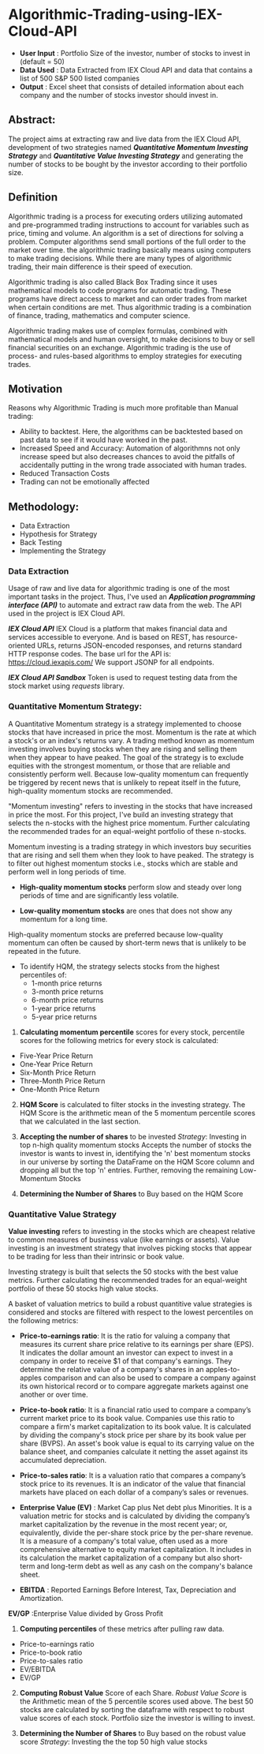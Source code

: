 # Algorithmic-Trading-using-IEX-Cloud-API

- **User Input** : Portfolio Size of the investor, number of stocks to invest in (default = 50)
- **Data Used** : Data Extracted from IEX Cloud API and data that contains a list of 500 S&P 500 listed companies
- **Output** : Excel sheet that consists of detailed information about each company and the number of stocks investor should invest in.

## Abstract:
The project aims at extracting raw and live data from the IEX Cloud API, development of two strategies named **_Quantitative Momentum Investing Strategy_** and **_Quantitative Value Investing Strategy_** and generating the number of stocks to be bought by the investor according to their portfolio size.

## Definition
Algorithmic trading is a process for executing orders utilizing automated and pre-programmed trading instructions to account for variables such as price, timing and volume. An algorithm is a set of directions for solving a problem. Computer algorithms send small portions of the full order to the market over time.
the algorithmic trading basically means using computers to make trading decisions. While there are many types of algorithmic trading, their main difference is their speed of execution.

Algorithmic trading is also called Black Box Trading since it uses mathematical models to code programs for automatic trading. These programs have direct access to market and can order trades from market when certain conditions are met. Thus algorithmic trading is a combination of finance, trading, mathematics and computer science. 

Algorithmic trading makes use of complex formulas, combined with mathematical models and human oversight, to make decisions to buy or sell financial securities on an exchange. Algorithmic trading is the use of process- and rules-based algorithms to employ strategies for executing trades.

## Motivation
Reasons why Algorithmic Trading is much more profitable than Manual trading:

* Ability to backtest. Here, the algorithms can be backtested based on past data to see if it would have worked in the past. 
* Increased Speed and Accuracy: Automation of algorithmns not only increase speed but also decreases chances to avoid the pitfalls of accidentally putting in the wrong trade associated with human trades.
* Reduced Transaction Costs
* Trading can not be emotionally affected

## Methodology:
* Data Extraction
* Hypothesis for Strategy
* Back Testing
* Implementing the Strategy

### Data Extraction
Usage of raw and live data for algorithmic trading is one of the most important tasks in the project. 
Thus, I've used an _**Application programming interface (API)**_ to automate and extract raw data from the web. The API used in the project is IEX Cloud API.

***IEX Cloud API*** IEX Cloud is a platform that makes financial data and services accessible to everyone. And is based on REST, has resource-oriented URLs, returns JSON-encoded responses, and returns standard HTTP response codes. The base url for the API is: https://cloud.iexapis.com/ We support JSONP for all endpoints.

***IEX Cloud API Sandbox*** Token is used to request testing data from the stock market using _requests_ library.

### Quantitative Momentum Strategy:
A Quantitative Momentum strategy is a strategy implemented to choose stocks that have increased in price the most. 
Momentum is the rate at which a stock's or an index's returns vary. A trading method known as momentum investing involves buying stocks when they are rising and selling them when they appear to have peaked. The goal of the strategy is to exclude equities with the strongest momentum, or those that are reliable and consistently perform well. Because low-quality momentum can frequently be triggered by recent news that is unlikely to repeat itself in the future, high-quality momentum stocks are recommended.

"Momentum investing" refers to investing in the stocks that have increased in price the most.
For this project, I've build an investing strategy that selects the n-stocks with the highest price momentum. Further calculating the recommended trades for an equal-weight portfolio of these n-stocks.

Momentum investing is a trading strategy in which investors buy securities that are rising and sell them when they look to have peaked. The strategy is to filter out highest momentum stocks i.e., stocks which are stable and perform well in long periods of time.

* **High-quality momentum stocks** perform slow and steady over long periods of time and are significantly less volatile.

* **Low-quality momentum stocks** are ones that does not show any momentum for a long time.

High-quality momentum stocks are  preferred because low-quality momentum can often be caused by short-term news that is unlikely to be repeated in the future.

* To identify HQM, the strategy selects stocks from the highest percentiles of:
  * 1-month price returns
  * 3-month price returns
  * 6-month price returns
  * 1-year price returns
  * 5-year price returns

1. **Calculating momentum percentile** scores for every stock, percentile scores for the following metrics for every stock is calculated:
  * Five-Year Price Return
  * One-Year Price Return
  * Six-Month Price Return
  * Three-Month Price Return
  * One-Month Price Return

2. **HQM Score** is calculated to filter stocks in the investing strategy.
The HQM Score is the arithmetic mean of the 5 momentum percentile scores that we calculated in the last section.

3. **Accepting the number of shares** to be invested
_Strategy_: Investing in top n-high quality momentum stocks
Accepts the number of stocks the investor is wants to invest in, identifying the 'n' best momentum stocks in our universe by sorting the DataFrame on the HQM Score column and dropping all but the top 'n' entries.
Further, removing the remaining Low-Momentum Stocks

4.  **Determining the Number of Shares** to Buy based on the HQM Score

### Quantitative Value Strategy
**Value investing** refers to investing in the stocks which are cheapest relative to common measures of business value (like earnings or assets).
Value investing is an investment strategy that involves picking stocks that appear to be trading for less than their intrinsic or book value.

Investing strategy is built that selects the 50 stocks with the best value metrics. Further calculating the recommended trades for an equal-weight portfolio of these 50 stocks high value stocks.

A basket of valuation metrics to build a robust quantitive value strategies is considered and stocks are filtered with respect to the lowest percentiles on the following metrics:

* **Price-to-earnings ratio**: It is the ratio for valuing a company that measures its current share price relative to its earnings per share (EPS). It indicates the dollar amount an investor can expect to invest in a company in order to receive $1 of that company's earnings. They determine the relative value of a company's shares in an apples-to-apples comparison and can also be used to compare a company against its own historical record or to compare aggregate markets against one another or over time.

* **Price-to-book ratio**: It is a financial ratio used to compare a company’s current market price to its book value. Companies use this ratio to compare a firm's market capitalization to its book value. It is calculated by dividing the company's stock price per share by its book value per share (BVPS). An asset's book value is equal to its carrying value on the balance sheet, and companies calculate it netting the asset against its accumulated depreciation.

* **Price-to-sales ratio**: It is a valuation ratio that compares a company’s stock price to its revenues. It is an indicator of the value that financial markets have placed on each dollar of a company’s sales or revenues.

* **Enterprise Value (EV)** : Market Cap plus Net debt plus Minorities.
It is a valuation metric for stocks and is calculated by dividing the company’s market capitalization by the revenue in the most recent year; or, equivalently, divide the per-share stock price by the per-share revenue. It is a measure of a company's total value, often used as a more comprehensive alternative to equity market capitalization. It includes in its calculation the market capitalization of a company but also short-term and long-term debt as well as any cash on the company's balance sheet.

* **EBITDA** : Reported Earnings Before Interest, Tax, Depreciation and Amortization.

 **EV/GP** :Enterprise Value divided by Gross Profit

1. **Computing percentiles** of these metrics after pulling raw data.
  * Price-to-earnings ratio
  * Price-to-book ratio
  * Price-to-sales ratio
  * EV/EBITDA
  * EV/GP

2. **Computing Robust Value** Score of each Share.
_Robust Value Score_ is the Arithmetic mean of the 5 percentile scores used above. The best 50 stocks are calculated by sorting the dataframe with respect to robust value scores of each stock. Portfolio size the investor is willing to invest.

3. **Determining the Number of Shares** to Buy based on the robust value score
_Strategy_: Investing the the top 50 high value stocks
